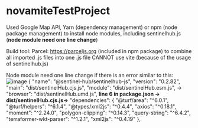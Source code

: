 # novamiteTestProject

Used 
Google Map API, 
Yarn (dependency management) or npm (node package management) to install node modules, including sentinelhub.js (**node module need one line change**) 

Build tool: 
Parcel: https://parceljs.org (included in npm package) to combine all imported .js files into one .js file
CANNOT use vite (because of the usage of sentinelhub.js)

Node module need one line change if there is an error similar to this:
![image](https://user-images.githubusercontent.com/45051238/197378062-eddf0b1c-e23c-452c-905b-f081e10dc897.png)
{
  "name": "@sentinel-hub/sentinelhub-js",
  "version": "0.2.82",
  "main": "dist/sentinelHub.cjs.js",
  "module": "dist/sentinelHub.esm.js",
  -> "browser": "dist/sentinelHub.umd.js",  **line 6 in package.json -> dist/sentinelHub.cjs.js->**
  "dependencies": {
    "@turf/area": "^6.0.1",
    "@turf/helpers": "^6.1.4",
    "@types/xml2js": "^0.4.4",
    "axios": "^0.18.1",
    "moment": "^2.24.0",
    "polygon-clipping": "^0.14.3",
    "query-string": "^6.4.2",
    "terraformer-wkt-parser": "^1.2.1",
    "xml2js": "^0.4.19"
  },
